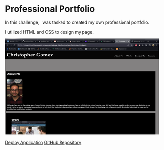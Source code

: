 # Professional Portfolio
In this challenge, I was tasked to created my own professional portfolio.

I utilized HTML and CSS to design my page. 

![alt screen shot](./Screen%20Shot%202022-07-18%20at%206.26.02%20PM.png)

[Deploy Application](https://github.com/chrisgtr34/professional-portfolio/)
[GitHub Repository](https://github.com/chrisgtr34/professional-portfolio/)